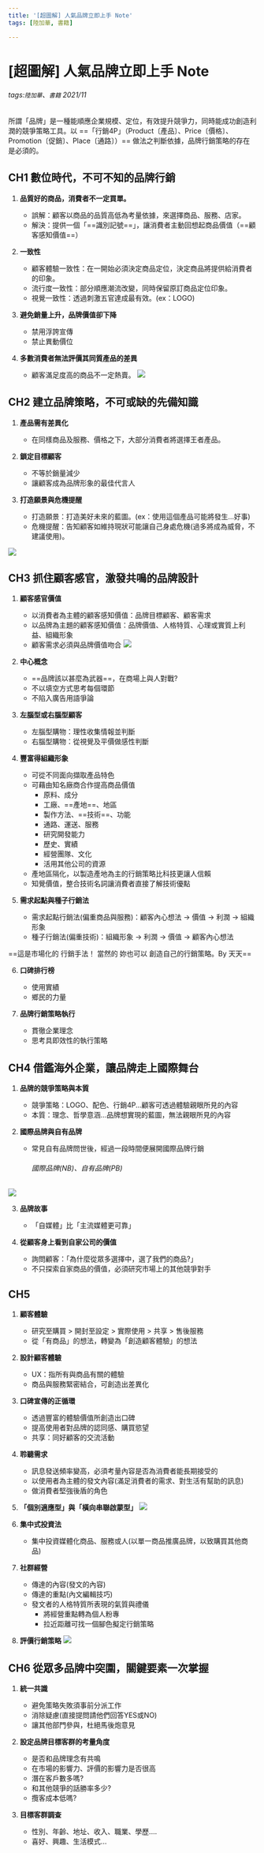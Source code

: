 ```yaml
---
title: '[超圖解] 人氣品牌立即上手 Note'
tags: [陸加華, 書籍]

---
```


# [超圖解] 人氣品牌立即上手 Note
###### tags:`陸加華`、`書籍` 2021/11
所謂「品牌」是一種能順應企業規模、定位，有效提升競爭力，同時能成功創造利潤的競爭策略工具。以 ==「行銷4P」（Product〔產品〕、Price〔價格〕、Promotion〔促銷〕、Place〔通路〕）== 做法之判斷依據，品牌行銷策略的存在是必須的。
## CH1 數位時代，不可不知的品牌行銷
1. **品質好的商品，消費者不一定買單。**
    - 誤解：顧客以商品的品質高低為考量依據，來選擇商品、服務、店家。
    - 解決：提供一個「==識別記號==」，讓消費者主動回想起商品價值（==顧客感知價值==）

2. **一致性**
    - 顧客體驗一致性：在一開始必須決定商品定位，決定商品將提供給消費者的印象。
    - 流行度一致性：部分順應潮流改變，同時保留原訂商品定位印象。
    - 視覺一致性：透過刺激五官達成最有效。(ex：LOGO)

3. **避免銷量上升，品牌價值卻下降**
    - 禁用浮誇宣傳
    - 禁止異動價位

4. **多數消費者無法評價其同質產品的差異**
    - 顧客滿足度高的商品不一定熱賣。
![](https://i.imgur.com/MvslITj.png)

## CH2 建立品牌策略，不可或缺的先備知識
1. **產品需有差異化**
    - 在同樣商品及服務、價格之下，大部分消費者將選擇王者產品。

2. **鎖定目標顧客**
    - 不等於銷量減少
    - 讓顧客成為品牌形象的最佳代言人

3. **打造願景與危機提醒**
    - 打造願景：打造美好未來的藍圖。(ex：使用這個產品可能將發生...好事)
    - 危機提醒：告知顧客如維持現狀可能讓自己身處危機(過多將成為威脅，不建議使用)。

![](https://i.imgur.com/g046Xg2.png)

## CH3 抓住顧客感官，激發共鳴的品牌設計
1. **顧客感官價值**
    - 以消費者為主體的顧客感知價值：品牌目標顧客、顧客需求
    - 以品牌為主題的顧客感知價值：品牌價值、人格特質、心理或實質上利益、組織形象
    - 顧客需求必須與品牌價值吻合
![](https://i.imgur.com/TQNkotP.png)
2. **中心概念**
    - ==品牌該以甚麼為武器==，在商場上與人對戰?
    - 不以填空方式思考每個環節
    - 不陷入廣告用語爭論

3. **左腦型或右腦型顧客**
    - 左腦型購物：理性收集情報並判斷
    - 右腦型購物：從視覺及平價做感性判斷

4. **豐富得組織形象**
    - 可從不同面向擷取產品特色
    - 可藉由知名廠商合作提高商品價值
        - 原料、成分
        - 工廠、==產地==、地區
        - 製作方法、==技術==、功能
        - 通路、運送、服務
        - 研究開發能力
        - 歷史、實績
        - 經營團隊、文化
        - 活用其他公司的資源
    - 產地區隔化，以製造產地為主的行銷策略比科技更讓人信賴
    - 知覺價值，整合技術名詞讓消費者直接了解技術優點

5. **需求起點與種子行銷法**
    - 需求起點行銷法(偏重商品與服務)：顧客內心想法 -> 價值 -> 利潤 -> 組織形象
    - 種子行銷法(偏重技術)：組織形象 -> 利潤 -> 價值 -> 顧客內心想法

==這是市場化的 行銷手法！ 當然的 妳也可以 創造自己的行銷策略。By 天天==

6. **口碑排行榜**
    - 使用實績
    - 鄉民的力量

7. **品牌行銷策略執行**
    - 貫徹企業理念
    - 思考具即效性的執行策略

## CH4 借鑑海外企業，讓品牌走上國際舞台

1. **品牌的競爭策略與本質**
    - 競爭策略：LOGO、配色、行銷4P...顧客可透過體驗親眼所見的內容
    - 本質：理念、哲學意涵...品牌想實現的藍圖，無法親眼所見的內容

2. **國際品牌與自有品牌**
    - 常見自有品牌問世後，經過一段時間便展開國際品牌行銷
        ###### 國際品牌(NB)、自有品牌(PB)
        
![](https://i.imgur.com/yDIAepv.png)



3. **品牌故事**
    - 「自媒體」比「主流媒體更可靠」

4. **從顧客身上看到自家公司的價值**
    - 詢問顧客：「為什麼從眾多選擇中，選了我們的商品?」
    - 不只探索自家商品的價值，必須研究市場上的其他競爭對手

## CH5 

1. **顧客體驗**
    - 研究至購買 > 開封至設定 > 實際使用 > 共享 > 售後服務
    - 從「有商品」的想法，轉變為「創造顧客體驗」的想法

2. **設計顧客體驗**
    - UX：指所有與商品有關的體驗
    - 商品與服務緊密結合，可創造出差異化

3. **口碑宣傳的正循環**
    - 透過豐富的體驗價值所創造出口碑
    - 提高使用者對品牌的認同感、購買慾望
    - 共享：同好顧客的交流活動

4. **聆聽需求**
    - 訊息發送頻率變高，必須考量內容是否為消費者能長期接受的
    - 以使用者為主體的發文內容(滿足消費者的需求、對生活有幫助的訊息)
    - 做消費者堅強後盾的角色

5. **「個別適應型」與「橫向串聯啟蒙型」**
    ![](https://i.imgur.com/At1UHqZ.png)
    
6. **集中式投資法**
    - 集中投資媒體化商品、服務或人(以單一商品推廣品牌，以致購買其他商品)

7. **社群經營**
    - 傳達的內容(發文的內容)
    - 傳達的重點(內文編輯技巧)
    - 發文者的人格特質所表現的氣質與禮儀
        - 將經營重點轉為個人粉專
        - 拉近距離可找一個腳色擬定行銷策略

8. **評價行銷策略**
    ![](https://i.imgur.com/yurbZJp.png)

## CH6 從眾多品牌中突圍，關鍵要素一次掌握

1. **統一共識**
    - 避免策略失敗須事前分派工作
    - 消除疑慮(直接提問請他們回答YES或NO)
    - 讓其他部門參與，杜絕馬後炮意見

2. **設定品牌目標客群的考量角度**
    - 是否和品牌理念有共鳴
    - 在市場的影響力、評價的影響力是否很高
    - 潛在客戶數多嗎?
    - 和其他競爭的話勝率多少?
    - 攬客成本低嗎?

3. **目標客群調查**
    - 性別、年齡、地址、收入、職業、學歷....
    - 喜好、興趣、生活模式...